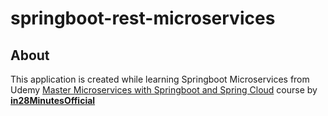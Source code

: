 # springboot-rest-microservices

## About
This application is created while learning Springboot Microservices from Udemy [Master Microservices with Springboot and Spring Cloud](https://www.udemy.com/course/microservices-with-spring-boot-and-spring-cloud/) course by [**in28MinutesOfficial**](https://www.udemy.com/course/microservices-with-spring-boot-and-spring-cloud/#instructor-1)
